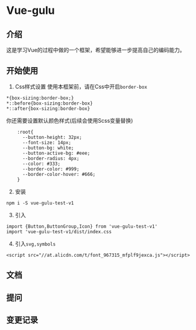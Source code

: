 # Vue-gulu

## 介绍

这是学习Vue的过程中做的一个框架，希望能够进一步提高自己的编码能力。

## 开始使用

1. Css样式设置
  使用本框架前，请在Css中开启`border-box`
  ```
  *{box-sizing:border-box;}
  *::before{box-sizing:border-box}
  *::after{box-sizing:border-box}
  ```

  你还需要设置默认颜色样式(后续会使用Scss变量替换)

  ```
      :root{
        --button-height: 32px;
        --font-size: 14px;
        --button-bg: white;
        --button-active-bg: #eee;
        --border-radius: 4px;
        --color: #333;
        --border-color: #999;
        --border-color-hover: #666;
      }
  ```

2. 安装
```
npm i -S vue-gulu-test-v1
```
3. 引入
```
import {Button,ButtonGroup,Icon} from 'vue-gulu-test-v1'
import 'vue-gulu-test-v1/dist/index.css
```
4. 引入`svg,symbols`
```
<script src="//at.alicdn.com/t/font_967315_mfplf9jexca.js"></script>
```

## 文档


## 提问

## 变更记录
